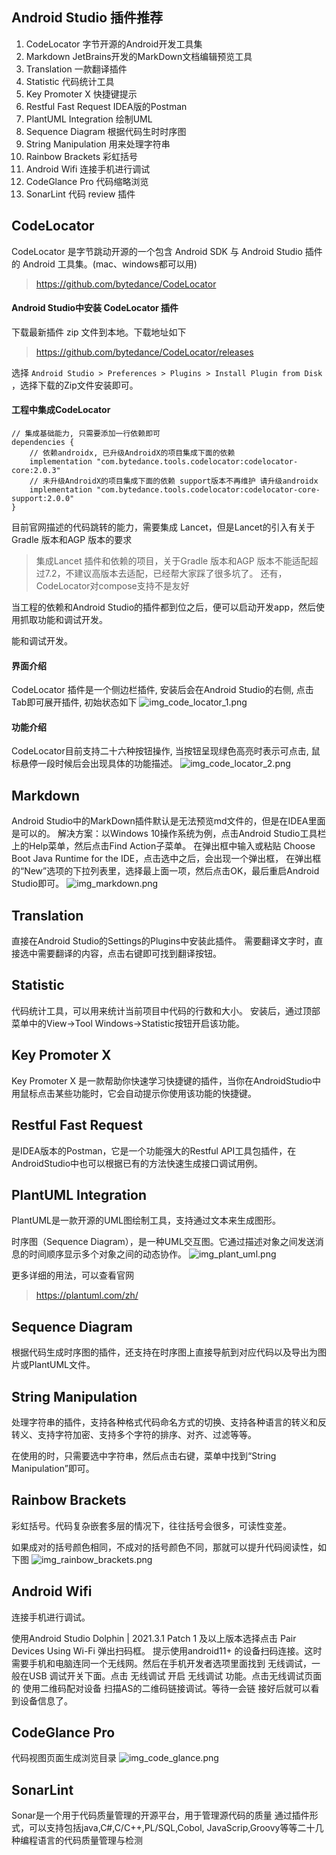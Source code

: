 
## **Android Studio 插件推荐**

1. CodeLocator 字节开源的Android开发工具集
2. Markdown JetBrains开发的MarkDown文档编辑预览工具
3. Translation 一款翻译插件
4. Statistic 代码统计工具
5. Key Promoter X 快捷键提示
6. Restful Fast Request IDEA版的Postman
7. PlantUML Integration 绘制UML
8. Sequence Diagram 根据代码生时时序图
9. String Manipulation 用来处理字符串
10. Rainbow Brackets 彩虹括号
11. Android Wifi 连接手机进行调试
12. CodeGlance Pro 代码缩略浏览
13. SonarLint 代码 review 插件

## **CodeLocator**
CodeLocator 是字节跳动开源的一个包含 Android SDK 与 Android Studio 插件的 Android 工具集。(mac、windows都可以用)
> https://github.com/bytedance/CodeLocator

#### Android Studio中安装 CodeLocator 插件

下载最新插件 zip 文件到本地。下载地址如下
> https://github.com/bytedance/CodeLocator/releases

选择 `Android Studio > Preferences > Plugins > Install Plugin from Disk` ，选择下载的Zip文件安装即可。

#### 工程中集成CodeLocator

```
// 集成基础能力, 只需要添加一行依赖即可
dependencies {
    // 依赖androidx, 已升级AndroidX的项目集成下面的依赖
    implementation "com.bytedance.tools.codelocator:codelocator-core:2.0.3"
    // 未升级AndroidX的项目集成下面的依赖 support版本不再维护 请升级androidx
    implementation "com.bytedance.tools.codelocator:codelocator-core-support:2.0.0"
}
```

目前官网描述的代码跳转的能力，需要集成 Lancet，但是Lancet的引入有关于Gradle 版本和AGP 版本的要求

> 集成Lancet 插件和依赖的项目，关于Gradle 版本和AGP 版本不能适配超过7.2，不建议高版本去适配，已经帮大家踩了很多坑了。
> 还有，CodeLocator对compose支持不是友好

当工程的依赖和Android Studio的插件都到位之后，便可以启动开发app，然后使用抓取功能和调试开发。

能和调试开发。

#### **界面介绍**

CodeLocator 插件是一个侧边栏插件, 安装后会在Android Studio的右侧, 点击Tab即可展开插件, 初始状态如下
![img_code_locator_1.png](img_code_locator_1.png)

#### **功能介绍**
CodeLocator目前支持二十六种按钮操作, 当按钮呈现绿色高亮时表示可点击, 鼠标悬停一段时候后会出现具体的功能描述。
![img_code_locator_2.png](img_code_locator_2.png)

## **Markdown**
Android Studio中的MarkDown插件默认是无法预览md文件的，但是在IDEA里面是可以的。
解决方案：以Windows 10操作系统为例，点击Android Studio工具栏上的Help菜单，然后点击Find Action子菜单。
在弹出框中输入或粘贴 Choose Boot Java Runtime for the IDE，点击选中之后，会出现一个弹出框，
在弹出框的“New”选项的下拉列表里，选择最上面一项，然后点击OK，最后重启Android Studio即可。
![img_markdown.png](img_markdown.png)

## **Translation**
直接在Android Studio的Settings的Plugins中安装此插件。
需要翻译文字时，直接选中需要翻译的内容，点击右键即可找到翻译按钮。

## **Statistic**
代码统计工具，可以用来统计当前项目中代码的行数和大小。
安装后，通过顶部菜单中的View->Tool Windows->Statistic按钮开启该功能。

## **Key Promoter X**
Key Promoter X 是一款帮助你快速学习快捷键的插件，当你在AndroidStudio中用鼠标点击某些功能时，它会自动提示你使用该功能的快捷键。

## **Restful Fast Request**
是IDEA版本的Postman，它是一个功能强大的Restful API工具包插件，在AndroidStudio中也可以根据已有的方法快速生成接口调试用例。

## **PlantUML Integration**
PlantUML是一款开源的UML图绘制工具，支持通过文本来生成图形。

时序图（Sequence Diagram），是一种UML交互图。它通过描述对象之间发送消息的时间顺序显示多个对象之间的动态协作。
![img_plant_uml.png](img_plant_uml.png)

更多详细的用法，可以查看官网
> https://plantuml.com/zh/

## **Sequence Diagram**
根据代码生成时序图的插件，还支持在时序图上直接导航到对应代码以及导出为图片或PlantUML文件。

## **String Manipulation**
处理字符串的插件，支持各种格式代码命名方式的切换、支持各种语言的转义和反转义、支持字符加密、支持多个字符的排序、对齐、过滤等等。

在使用的时，只需要选中字符串，然后点击右键，菜单中找到“String Manipulation”即可。

## **Rainbow Brackets**
彩虹括号。代码复杂嵌套多层的情况下，往往括号会很多，可读性变差。

如果成对的括号颜色相同，不成对的括号颜色不同，那就可以提升代码阅读性，如下图
![img_rainbow_brackets.png](img_rainbow_brackets.png)

## **Android Wifi**
连接手机进行调试。

使用Android Studio  Dolphin | 2021.3.1 Patch 1  及以上版本选择点击  Pair Devices Using Wi-Fi  弹出扫码框。
提示使用android11+ 的设备扫码连接。这时需要手机和电脑连同一个无线网。然后在手机开发者选项里面找到  无线调试，一般在USB
调试开关下面。点击 无线调试 开启 无线调试 功能。点击无线调试页面的  使用二维码配对设备 扫描AS的二维码链接调试。等待一会链
接好后就可以看到设备信息了。

## **CodeGlance Pro**
代码视图页面生成浏览目录
![img_code_glance.png](img_code_glance.png)

## **SonarLint**
Sonar是一个用于代码质量管理的开源平台，用于管理源代码的质量 通过插件形式，可以支持包括java,C#,C/C++,PL/SQL,Cobol,
JavaScrip,Groovy等等二十几种编程语言的代码质量管理与检测
